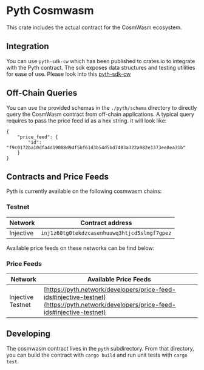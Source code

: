 # Pyth Cosmwasm

This crate includes the actual contract for the CosmWasm ecosystem.

## Integration

You can use `pyth-sdk-cw` which has been published to crates.io to integrate with the Pyth contract.
The sdk exposes data structures and testing utilities for ease of use. Please look into this [pyth-sdk-cw](https://github.com/pyth-network/pyth-crosschain/tree/main/target_chains/cosmwasm/pyth-sdk-cw)

## Off-Chain Queries

You can use the provided schemas in the `./pyth/schema` directory to directly query the CosmWasm contract from off-chain applications.
A typical query requires to pass the price feed id as a hex string. it will look like:

```
{
    "price_feed": {
        "id": "f9c0172ba10dfa4d19088d94f5bf61d3b54d5bd7483a322a982e1373ee8ea31b"
    }
}
```

## Contracts and Price Feeds

Pyth is currently available on the following cosmwasm chains:

### Testnet

| Network   | Contract address                             |
| --------- | -------------------------------------------- |
| Injective | `inj1z60tg0tekdzcasenhuuwq3htjcd5slmgf7gpez` |

Available price feeds on these networks can be find below:

### Price Feeds

| Network           | Available Price Feeds                                                                                                                |
| ----------------- | ------------------------------------------------------------------------------------------------------------------------------------ |
| Injective Testnet | [https://pyth.network/developers/price-feed-ids#injective-testnet](https://pyth.network/developers/price-feed-ids#injective-testnet) |

## Developing

The cosmwasm contract lives in the `pyth` subdirectory.
From that directory, you can build the contract with `cargo build` and run unit tests with `cargo test`.

